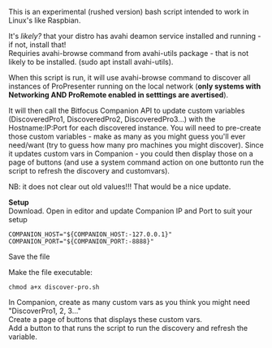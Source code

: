 This is an experimental (rushed version) bash script intended to work in Linux's like Raspbian.  
  
It's _likely?_ that your distro has avahi deamon service installed and running - if not, install that!  
Requiries avahi-browse command from avahi-utils package - that is not likely to be installed. (sudo apt install avahi-utils).  
  
When this script is run, it will use avahi-browse command to discover all instances of ProPresenter running on the local network (**only systems with Networking AND ProRemote enabled in setttings are avertised**).  
  
It will then call the Bitfocus Companion API to update custom variables (DiscoveredPro1, DiscoveredPro2, DiscoveredPro3...) with the Hostname:IP:Port for each discovered instance.
You will need to pre-create those custom variables - make as many as you might guess you'll ever need/want (try to guess how many pro machines you might discover).
Since it updates custom vars in Companion - you could then display those on a page of buttons (and use a system command action on one buttonto run the script to refresh the discovery and customvars).
  
NB: it does not clear out old values!!! That would be a nice update.


**Setup**  
Download.
Open in editor and update Companion IP and Port to suit your setup  
```
COMPANION_HOST="${COMPANION_HOST:-127.0.0.1}"
COMPANION_PORT="${COMPANION_PORT:-8888}"
```
Save the file

Make the file executable:
```
chmod a+x discover-pro.sh
```

In Companion, create as many custom vars as you think you might need "DiscoverPro1, 2, 3..."  
Create a page of buttons that displays these custom vars.  
Add a button to that runs the script to run the discovery and refresh the variable.  

